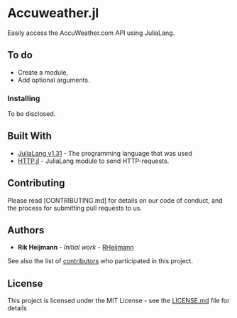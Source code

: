 # Accuweather.jl

Easily access the AccuWeather.com API using JuliaLang.


## To do

- Create a module,
- Add optional arguments.


### Installing

To be disclosed.


## Built With

* [JuliaLang v1.31](http://www.julialang.com) - The programming language that was used
* [HTTP.jl](https://maven.apache.org/) - JuliaLang module to send HTTP-requests.


## Contributing

Please read [CONTRIBUTING.md] for details on our code of conduct, and the process for submitting pull requests to us.


## Authors

* **Rik Heijmann** - *Initial work* - [RHeijmann](https://github.com/RHeijmann)

See also the list of [contributors](https://github.com/your/project/contributors) who participated in this project.

## License

This project is licensed under the MIT License - see the [LICENSE.md](LICENSE.md) file for details
